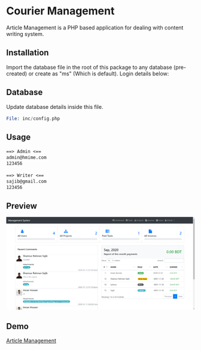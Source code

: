 # Courier Management

Article Management is a PHP based application for dealing with content writing system.

## Installation

Import the database file in the root of this package to any database (pre-created) or create as "ms" (Which is default). Login details below:

## Database
Update database details inside this file.
```php
File: inc/config.php
```

## Usage

```code
==> Admin <==
admin@hmime.com
123456

==> Writer <==
sajib@gmail.com
123456
```
## Preview
![alt text](https://github.com/hmimeee/article-management/blob/courier/Preview.png?raw=true)

## Demo
[Article Management](https://ms.hmime.com)
